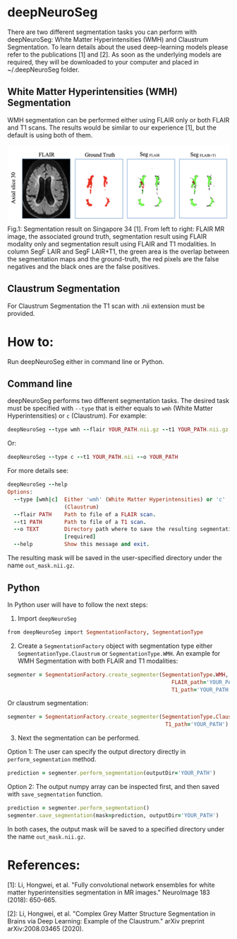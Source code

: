 # deepNeuroSeg
There are two different segmentation tasks you can perform with deepNeuroSeg: White Matter Hyperintensities (WMH) and Claustrum Segmentation. To learn details about the used deep-learning models please refer to the publications [1] and [2]. As soon as the underlying models are required, they will be downloaded to your computer and placed in ~/.deepNeuroSeg folder.

## White Matter Hyperintensities (WMH) Segmentation
WMH segmentation can be performed either using FLAIR only or both FLAIR and T1 scans. The results would be similar to our experience [1], but the default is using both of them.

![](https://github.com/RitaOlenchuk/deepNeuroSeg/blob/main/images/wmh_example.png?raw=true)
Fig.1: Segmentation result on Singapore 34 [1]. From left to right: FLAIR MR image, the associated ground truth, segmentation result using FLAIR modality only and segmentation result using FLAIR and T1 modalities. In column SegF LAIR and SegF LAIR+T1, the green area is the overlap between the segmentation maps and the ground-truth, the red pixels are the false negatives and the black ones are the false positives.

## Claustrum Segmentation
For Claustrum Segmentation the T1 scan with .nii extension must be provided. 

# How to:
Run deepNeuroSeg either in command line or Python.
## Command line
deepNeuroSeg performs two different segmentation tasks. The desired task must be specified with <code>--type</code> that is either equals to <code>wmh</code> (White Matter Hyperintensities) or <code>c</code> (Claustrum). For example:
```ruby
deepNeuroSeg --type wmh --flair YOUR_PATH.nii.gz --t1 YOUR_PATH.nii.gz --o YOUR_PATH
```
Or: 
```ruby
deepNeuroSeg --type c --t1 YOUR_PATH.nii --o YOUR_PATH
```

For more details see:
```ruby
deepNeuroSeg --help
Options:
  --type [wmh|c]  Either 'wmh' (White Matter Hyperintensities) or 'c'
                  (Claustrum)
  --flair PATH    Path to file of a FLAIR scan.
  --t1 PATH       Path to file of a T1 scan.
  --o TEXT        Directory path where to save the resulting segmentation.
                  [required]
  --help          Show this message and exit.
```
The resulting mask will be saved in the user-specified directory under the name <code>out_mask.nii.gz</code>.

## Python
In Python user will have to follow the next steps:
1. Import <code>deepNeuroSeg</code>
```ruby
from deepNeuroSeg import SegmentationFactory, SegmentationType
```
2. Create a <code>SegmentationFactory</code> object with segmentation type either <code>SegmentationType.Claustrum</code> or <code>SegmentationType.WMH</code>. An example for WMH Segmentation with both FLAIR and T1 modalities:
```ruby
segmenter = SegmentationFactory.create_segmenter(SegmentationType.WMH, 
                                                    FLAIR_path='YOUR_PATH',
                                                    T1_path='YOUR_PATH')
```
Or claustrum segmentation:
```ruby
segmenter = SegmentationFactory.create_segmenter(SegmentationType.Claustrum, 
                                                  T1_path='YOUR_PATH')
```

3. Next the segmentation can be performed.
   
Option 1: The user can specify the output directory directly in <code>perform_segmentation</code> method.
```ruby
prediction = segmenter.perform_segmentation(outputDir='YOUR_PATH')
```
Option 2: The output numpy array can be inspected first, and then saved with <code>save_segmentation</code> function.

```ruby
prediction = segmenter.perform_segmentation()
segmenter.save_segmentation(mask=prediction, outputDir='YOUR_PATH')
```
In both cases, the output mask will be saved to a specified directory under the name <code>out_mask.nii.gz</code>.

# References:

[1]: Li, Hongwei, et al. "Fully convolutional network ensembles for white matter hyperintensities segmentation in MR images." NeuroImage 183 (2018): 650-665.

[2]: Li, Hongwei, et al. "Complex Grey Matter Structure Segmentation in Brains via Deep Learning: Example of the Claustrum." arXiv preprint arXiv:2008.03465 (2020).